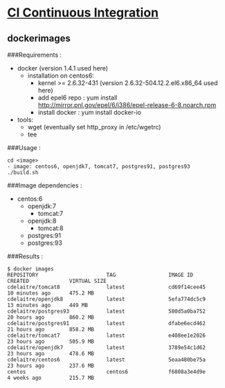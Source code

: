 # [CI Continuous Integration](../README.md)

## dockerimages

###Requirements :
- docker (version 1.4.1 used here)
  - installation on centos6:
    - kernel >= 2.6.32-431 (version 2.6.32-504.12.2.el6.x86_64 used here)
    - add epel6 repo : yum install http://mirror.pnl.gov/epel/6/i386/epel-release-6-8.noarch.rpm
    - install docker : yum install docker-io
- tools:
  - wget (eventually set http_proxy in /etc/wgetrc)
  - tee

###Usage :
```
cd <image>
- image: centos6, openjdk7, tomcat7, postgres91, postgres93
./build.sh
```

###Image dependencies :
- centos:6
  - openjdk:7
    - tomcat:7
  - openjdk:8
    - tomcat:8
  -  postgres:91
  -  postgres:93

###Results :
```
$ docker images
REPOSITORY                      TAG                 IMAGE ID            CREATED             VIRTUAL SIZE
cdelaitre/tomcat8               latest              cd69f14cee45        10 minutes ago      475.2 MB
cdelaitre/openjdk8              latest              5efa774dc5c9        13 minutes ago      449 MB
cdelaitre/postgres93            latest              580d5a0ba752        20 hours ago        860.2 MB
cdelaitre/postgres91            latest              dfabe6ecd462        21 hours ago        858.2 MB
cdelaitre/tomcat7               latest              e408ee1e2026        23 hours ago        505.9 MB
cdelaitre/openjdk7              latest              3789e54c1d62        23 hours ago        478.6 MB
cdelaitre/centos6               latest              5eaa480be75a        23 hours ago        237.6 MB
centos                          centos6             f6808a3e4d9e        4 weeks ago         215.7 MB
```
